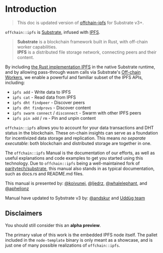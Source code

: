 # Introduction

> This doc is updated version of [offchain-ipfs](https://github.com/uddugteam/substrate/tree/offchain_ipfs) 
  for Substrate v3+.

`offchain::ipfs` is [Substrate], infused with [IPFS].

> **Substrate** is a blockchain framework built in Rust, with off-chain worker capabilities.
<br />**IPFS** is a distributed file storage network, connecting peers and their content.

By including [the Rust implementation IPFS](https://github.com/uddugteam/rust-ifps) in the native
Substrate runtime, and by allowing pass-through wasm calls via Substrate's
[Off-chain Workers], we enable a powerful and familiar subset of the IPFS APIs, including:

- `ipfs add` - Write data to IPFS
- `ipfs cat` - Read data from IPFS
- `ipfs dht findpeer` - Discover peers
- `ipfs dht findprovs` - Discover content
- `ipfs swarm connect` / `disconnect` - Swarm with other IPFS peers
- `ipfs pin add` / `rm` - Pin and unpin content

`offchain::ipfs` allows you to account for your data transactions and DHT status in the blockchain.
These on-chain insights can serve as a foundation for incentivized data storage and replication.
This means _no separate executable_: both blockchain and distributed storage are together in one.

The `offchain::ipfs` Manual is the documentation of our efforts, as well as useful explanations
and code examples to get you started using this technology. Due to `offchain::ipfs` being a
well-maintained fork of [paritytech/substrate], this manual also stands in as typical
documentation, such as docs.rs and README.md files.

This manual is presented by: [@koivunej], [@ljedrz], [@whalelephant], and [@aphelionz]

Manual have updated to Sybstrate v3 by: [@andskur] and [Uddùg team]

## Disclaimers

You should still consider this an **alpha preview**.

The primary value of this work is the embedded IPFS node itself. The pallet included in the
`node-template` binary is only meant as a showcase, and is just one of many possible realizations
of `offchain::ipfs`.

[paritytech/substrate]: https://github.com/paritytech/substrate
[Substrate]: https://substrate.io
[Polkadot]: https://polkadot.network
[Kusama]: https://kusama.network
[IPFS]: https://ipfs.io
[Off-Chain Workers]: https://docs.substrate.io/v3/concepts/off-chain-features/
[Uddùg team]: https://github.com/uddugteam
[@andskur]: https://github.com/andskur
[@koivunej]: https://github.com/koivunej
[@ljedrz]: https://github.com/ljedrz
[@whalelephant]: https://github.com/whalelephant
[@aphelionz]: https://github.com/aphelionz
